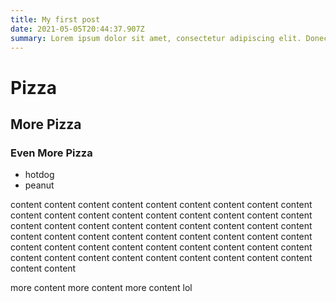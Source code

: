 ```yaml
---
title: My first post
date: 2021-05-05T20:44:37.907Z
summary: Lorem ipsum dolor sit amet, consectetur adipiscing elit. Donec commodo lacus sit amet elit condimentum eleifend. Vestibulum quis porttitor nibh, eget vestibulum dui. Donec at mollis justo. Ut in ipsum quis erat hendrerit mattis. Praesent euismod commodo est, in rutrum massa dignissim ac.
---
```


# Pizza 

## More Pizza

### Even More Pizza

- hotdog
- peanut

content content content content content content content content content content content content content content content content content content content content content content content content content content content content content content content content content content content content content content content content content content content content content content content content content content content content content content content content 

more content more content more content lol